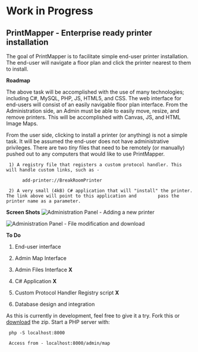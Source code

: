 Work in Progress
===

PrintMapper - Enterprise ready printer installation
-------------------------
The goal of PrintMapper is to facilitate simple end-user printer installation. The end-user will navigate a floor plan and click the printer nearest to them to install.

**Roadmap**

The above task will be accomplished with the use of many technologies; including C#, MySQL, PHP, JS, HTML5, and CSS. The web interface for end-users will consist of an easily navigable floor plan interface. From the Administration side, an Admin must be able to easily move, resize, and remove printers. This will be accomplished with Canvas, JS, and HTML Image Maps.

From the user side, clicking to install a printer (or anything) is not a simple task. It will be assumed the end-user does not have administrative privileges. There are two *tiny* files that need to be remotely (or manually) pushed out to any computers that would like to use PrintMapper.

     1) A registry file that registers a custom protocol handler. This will handle custom links, such as -

          add-printer://BreakRoomPrinter

     2) A very small (4kB) C# application that will "install" the printer. The link above will point to this application and        pass the printer name as a parameter.

**Screen Shots**
![Administration Panel - Adding a new printer](http://i.imgur.com/9Cmc7T0.png)

![Administration Panel - File modification and download](http://i.imgur.com/I40EP8c.png)


**To Do**

1) End-user interface

2) Admin Map Interface

3) Admin Files Interface **X**

4) C# Application **X**

5) Custom Protocol Handler Registry script **X**

6) Database design and integration

As this is currently in development, feel free to give it a try. Fork this or [download](https://github.com/adam-weber/PrintMapper/archive/master.zip) the zip. Start a PHP server with:

     php -S localhost:8000

     Access from - localhost:8000/admin/map


